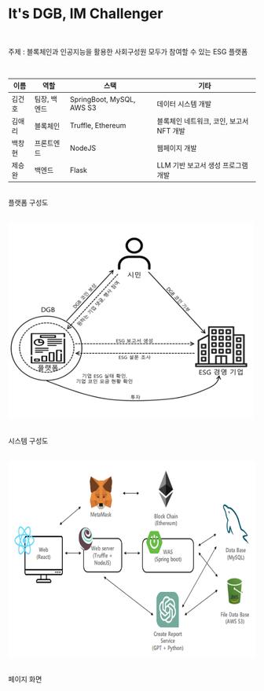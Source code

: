 # It's DGB, IM Challenger

<br>

주제 : 블록체인과 인공지능을 활용한 사회구성원 모두가 참여할 수 있는 ESG 플랫폼

<br>

| 이름   | 역할                  | 스택                       | 기타                               |
|---------|------------------------|-----------------------------|-----------------------------------|
| 김건호   | 팀장, 백엔드     | SpringBoot, MySQL, AWS S3  | 데이터 시스템 개발                |
| 김애리   | 블록체인    | Truffle, Ethereum               | 블록체인 네트워크, 코인, 보고서 NFT 개발 |
| 백창현   | 프론트엔드   | NodeJS                         | 웹페이지 개발                     |
| 제승완   | 백엔드       | Flask                          | LLM 기반 보고서 생성 프로그램 개발 |


<br>
플랫폼 구성도

<br/> <img src="img/platform architecture.png" width="500" height="400">


<br>
시스템 구성도

<br/> <img src="img/system architecture.png" width="700" height="400">


<br> 
페이지 화면
